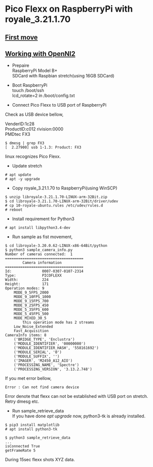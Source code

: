 # Pico Flexx on RaspberryPi with royale_3.21.1.70

## [First move](FirstContact.md)
## [Working with OpenNI2](royale+openni2.md)

- Prepaire  
  RaspberryPi Model B+  
  SDCard with Raspbian stretch(using 16GB SDCard)  

- Boot RaspberryPi  
  touch /boot/ssh  
  lcd_rotate=2 in /boot/config.txt  

- Connect Pico Flexx to USB port of RaspberryPi  

Check as USB device bellow,  

VenderID:1c28  
ProductID:c012
rivision:0000  
PMDtec FX3

```
$ dmesg | grep FX3
[  2.27900] usb 1-1.3: Product: FX3
```
linux recognizes Pico Flexx.  

- Update stretch

```
# apt update
# apt -y upgrade
```

- Copy royale_3.21.1.70 to RaspberryPi(using WinSCP)

```
$ unzip libroyale-3.21.1.70-LINUX-arm-32Bit.zip
$ cd libroyale-3.21.1.70-LINUX-arm-32Bit/driver/udev
# cp 10-royale-ubuntu.rules /etc/udev/rules.d
# reboot
```

- Install requirement for Python3  

```
# apt install libpython3.4-dev
```

- Run sample as fist movement,

```
$ cd libroyale-3.20.0.62-LINUX-x86-64Bit/python
$ python3 sample_camera_info.py 
Number of cameras connected:  1
====================================
        Camera information
====================================
Id:              0007-0307-0107-2314
Type:            PICOFLEXX
Width:           224
Height:          171
Operation modes: 9
    MODE_9_5FPS_2000
    MODE_9_10FPS_1000
    MODE_9_15FPS_700
    MODE_9_25FPS_450
    MODE_5_35FPS_600
    MODE_5_45FPS_500
    MODE_MIXED_30_5
        this operation mode has 2 streams
    Low_Noise_Extended
    Fast_Acquisition
CameraInfo items: 8
    ('BRIDGE_TYPE', 'Enclustra')
    ('MODULE_IDENTIFIER', '00000000')
    ('MODULE_IDENTIFIER_HASH', '558161692')
    ('MODULE_SERIAL', '0')
    ('MODULE_SUFFIX', '')
    ('IMAGER', 'M2450_A12_AIO')
    ('PROCESSING_NAME', 'Spectre')
    ('PROCESSING_VERSION', '3.13.2.748')
```

If you met error bellow,  
```
Error : Can not find camera device
```

Error denote that flexx can not be established with USB port on stretch. Retry dmesg etc.  

- Run sample_retrieve_data  
If you have done *apt upgrade* now, python3-tk is already installed.  

```
$ pip3 install matplotlib
# apt install python3-tk

$ python3 sample_retrieve_data
...
isConnected True
getFrameRate 5
```
During 15sec flexx shots XYZ data.  


